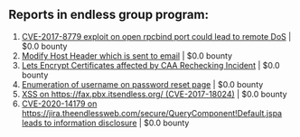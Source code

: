 ## Reports in endless group program:
1. [CVE-2017-8779 exploit on open rpcbind port could lead to remote DoS](https://hackerone.com/reports/791893) | $0.0 bounty
2. [Modify Host Header which is sent to email](https://hackerone.com/reports/791293) | $0.0 bounty
3. [Lets Encrypt Certificates affected by CAA Rechecking Incident](https://hackerone.com/reports/813279) | $0.0 bounty
4. [Enumeration of username on password reset page](https://hackerone.com/reports/806151) | $0.0 bounty
5. [XSS on https://fax.pbx.itsendless.org/ (CVE-2017-18024)](https://hackerone.com/reports/963798) | $0.0 bounty
6. [CVE-2020-14179 on https://jira.theendlessweb.com/secure/QueryComponent!Default.jspa leads to information disclosure](https://hackerone.com/reports/1003980) | $0.0 bounty